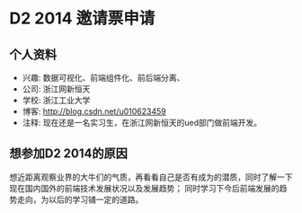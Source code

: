 # D2 2014 邀请票申请

## 个人资料

- 兴趣: 数据可视化、前端组件化、前后端分离、
- 公司: 浙江网新恒天
- 学校: 浙江工业大学
- 博客: http://blog.csdn.net/u010623459
- 注释: 现在还是一名实习生，在浙江网新恒天的ued部门做前端开发。

## 想参加D2 2014的原因

想近距离观察业界的大牛们的气质，再看看自己是否有成为的潜质，同时了解一下现在国内国外的前端技术发展状况以及发展趋势；
同时学习下今后前端发展的趋势走向，为以后的学习铺一定的道路。

